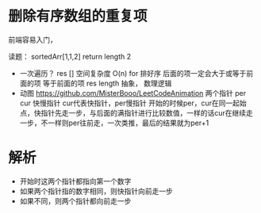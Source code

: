 # 删除有序数组的重复项
前端容易入门，

读题：
  sortedArr[1,1,2]
  return length 2

- 一次遍历？
  res []  空间复杂度 O(n)
  for 排好序 后面的项一定会大于或等于前面的项 等于前面的项
  res length
  抽象， 数理逻辑
- 动图  https://github.com/MisterBooo/LeetCodeAnimation
  两个指针  per cur 快慢指针
  cur代表快指针，per慢指针
  开始的时候per，cur在同一起始点，快指针先走一步，与后面的满指针进行比较数值，一样的话cur在继续走一步，不一样则per往前走，一次类推，最后的结果就为per+1
# 解析
  - 开始时这两个指针都指向第一个数字
  - 如果两个指针指的数字相同，则快指针向前走一步
  - 如果不同，则两个指针都向前走一步
